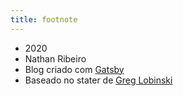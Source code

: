 ```yaml
---
title: footnote
---
```


- 2020
- Nathan Ribeiro
- Blog criado com [Gatsby](https://www.gatsbyjs.org/)
- Baseado no stater de [Greg Lobinski](https://dev.greglobinski.com)
